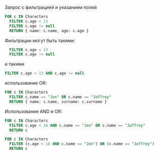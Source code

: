 
Запрос с фильтрацией и указанием полей

```sql
FOR c IN Characters
  FILTER c.age < 13
  FILTER c.age != null
  RETURN { name: c.name, age: c.age }
```

Фильтрации могут быть такими:
  
```sql
  FILTER c.age < 13
  FILTER c.age != null
```

и такими  

```sql
FILTER c.age < 13 AND c.age != null
```

использование OR:

```sql
FOR c IN Characters
  FILTER c.name == "Jon" OR c.name == "Joffrey"
  RETURN { name: c.name, surname: c.surname }
  ```

Использование AND и OR:

```sql
FOR c IN Characters
  FILTER c.age < 18 AND c.name == "Jon" OR c.name == "Joffrey"
  RETURN c
```

```sql
FOR c IN Characters
  FILTER (c.age < 18 AND c.name == "Jon") OR (c.name == "Joffrey")
  RETURN c
```

